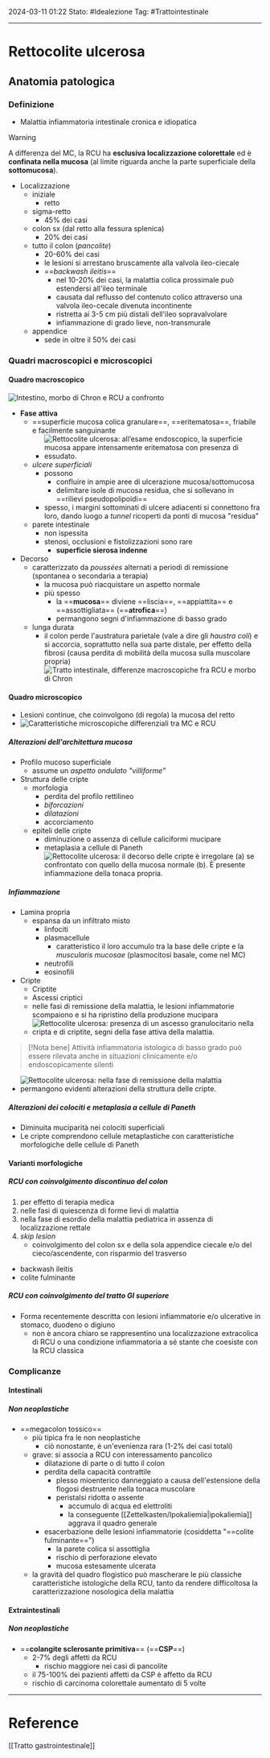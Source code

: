 2024-03-11 01:22
Stato: #Idealezione 
Tag: #Trattointestinale 

---
# Rettocolite ulcerosa
## Anatomia patologica
### Definizione
- Malattia infiammatoria intestinale cronica e idiopatica
>[!warning]
> A differenza del MC, la RCU ha **esclusiva localizzazione colorettale** ed è **confinata nella mucosa** (al limite riguarda anche la parte superficiale della **sottomucosa**).
- Localizzazione
	- iniziale
		- retto
	- sigma-retto
		- 45% dei casi
	- colon sx (dal retto alla fessura splenica)
		- 20% dei casi
	- tutto il colon (*pancolite*)
		- 20-60% dei casi
		- le lesioni si arrestano bruscamente alla valvola ileo-ciecale
		- ==*backwash ileitis*==
			- nel 10-20% dei casi, la malattia colica prossimale può estendersi all'ileo terminale
			- causata dal reflusso del contenuto colico attraverso una valvola ileo-cecale divenuta incontinente
			- ristretta ai 3-5 cm più distali dell'ileo sopravalvolare
			- infiammazione di grado lieve, non-transmurale
	- appendice
		- sede in oltre il 50% dei casi
### Quadri macroscopici e microscopici
#### Quadro macroscopico
![Intestino, morbo di Chron e RCU a confronto](https://i.imgur.com/XvPS0Hy.png)
- **Fase attiva**
	- ==superficie mucosa colica granulare==, ==eritematosa==, friabile e facilmente sanguinante
		- ![Rettocolite ulcerosa: all’esame endoscopico, la superficie mucosa appare intensamente eritematosa con presenza di essudato.](https://i.imgur.com/DN8jjjl.png)
	- *ulcere superficiali*
		- possono
			- confluire in ampie aree di ulcerazione mucosa/sottomucosa
			- delimitare isole di mucosa residua, che si sollevano in ==rilievi pseudopolipoidi==
		- spesso, i margini sottominati di ulcere adiacenti si connettono fra loro, dando luogo a *tunnel* ricoperti da ponti di mucosa "residua"
	- parete intestinale
		- non ispessita
		- stenosi, occlusioni e fistolizzazioni sono rare
			- **superficie sierosa indenne**
- Decorso
	- caratterizzato da *poussées* alternati a periodi di remissione (spontanea o secondaria a terapia)
		- la mucosa può riacquistare un aspetto normale
		- più spesso
			- la ==**mucosa**== diviene ==liscia==, ==appiattita== e ==assottigliata== (==**atrofica**==)
			- permangono segni d'infiammazione di basso grado
	- lunga durata
		- il colon perde l'austratura parietale (vale a dire gli *haustra coli*) e si accorcia, soprattutto nella sua parte distale, per effetto della fibrosi (causa perdita di mobilità della mucosa sulla muscolare propria)
![Tratto intestinale, differenze macroscopiche fra RCU e morbo di Chron](https://i.imgur.com/MP5x5Sp.png)
#### Quadro microscopico
- Lesioni continue, che coinvolgono (di regola) la mucosa del retto
- ![Caratteristiche microscopiche differenziali tra MC e RCU](https://i.imgur.com/xcxgZNc.png)
##### Alterazioni dell'architettura mucosa
- Profilo mucoso superficiale
	- assume un *aspetto ondulato "villiforme"*
- Struttura delle cripte
	- morfologia
		- perdita del profilo rettilineo
		- *biforcazioni*
		- *dilatazioni*
		- accorciamento
	- epiteli delle cripte
		- diminuzione o assenza di cellule caliciformi mucipare
		- metaplasia a cellule di Paneth
![Rettocolite ulcerosa: il decorso delle cripte è irregolare (a) se confrontato con quello della mucosa normale (b). È presente infiammazione della tonaca propria.](https://i.imgur.com/xfVDqY7.jpg)
##### Infiammazione
- Lamina propria
	- espansa da un infiltrato misto
		- linfociti
		- plasmacellule
			- caratteristico il loro accumulo tra la base delle cripte e la *muscularis mucosae* (plasmocitosi basale, come nel MC)
		- neutrofili
		- eosinofili
- Cripte
	- Criptite
	- Ascessi criptici
	- nelle fasi di remissione della malattia, le lesioni infiammatorie scompaiono e si ha ripristino della produzione mucipara
	- ![Rettocolite ulcerosa: presenza di un ascesso granulocitario nella cripta e di criptite, segni della fase attiva della malattia.](https://i.imgur.com/yXpcPhm.png)
>[!Nota bene]
> Attività infiammatoria istologica di basso grado può essere rilevata anche in situazioni clinicamente e/o endoscopicamente silenti
- ![Rettocolite ulcerosa: nella fase di remissione della malattia permangono evidenti alterazioni della struttura delle cripte.](https://i.imgur.com/3egSsle.jpg)
##### Alterazioni dei colociti e metaplasia a cellule di Paneth
- Diminuita muciparità nei colociti superficiali
- Le cripte comprendono cellule metaplastiche con caratteristiche morfologiche delle cellule di Paneth
#### Varianti morfologiche
##### RCU con coinvolgimento discontinuo del colon
1. per effetto di terapia medica
2. nelle fasi di quiescenza di forme lievi di malattia
3. nella fase di esordio della malattia pediatrica in assenza di localizzazione rettale
4. *skip lesion*
	- coinvolgimento del colon sx e della sola appendice ciecale e/o del cieco/ascendente, con risparmio del trasverso
- backwash ileitis
- colite fulminante
##### RCU con coinvolgimento del tratto GI superiore
- Forma recentemente descritta con lesioni infiammatorie e/o ulcerative in stomaco, duodeno o digiuno
	- non è ancora chiaro se rappresentino una localizzazione extracolica di RCU o una condizione infiammatoria a sé stante che coesiste con la RCU classica
### Complicanze
#### Intestinali
##### Non neoplastiche
- ==megacolon tossico==
	- più tipica fra le non neoplastiche
		- ciò nonostante, è un'evenienza rara (1-2% dei casi totali)
	- grave: si associa a RCU con interessamento pancolico
		- dilatazione di parte o di tutto il colon
		- perdita della capacità contrattile
			- plesso mioenterico danneggiato a causa dell'estensione della flogosi destruente nella tonaca muscolare
			- peristalsi ridotta o assente
				- accumulo di acqua ed elettroliti
				- la conseguente [[Zettelkasten/Ipokaliemia|ipokaliemia]] aggrava il quadro generale
		- esacerbazione delle lesioni infiammatorie (cosiddetta "==colite fulminante==")
			- la parete colica si assottiglia
			- rischio di perforazione elevato
			- mucosa estesamente ulcerata
	- la gravità del quadro flogistico può mascherare le più classiche caratteristiche istologiche della RCU, tanto da rendere difficoltosa la caratterizzazione nosologica della malattia
#### Extraintestinali
##### Non neoplastiche
- ==**colangite sclerosante primitiva**== (==**CSP**==)
	- 2-7% degli affetti da RCU
		- rischio maggiore nei casi di pancolite
	- il 75-100% dei pazienti affetti da CSP è affetto da RCU
	- rischio di carcinoma colorettale aumentato di 5 volte



---
# Reference
[[Tratto gastrointestinale]]